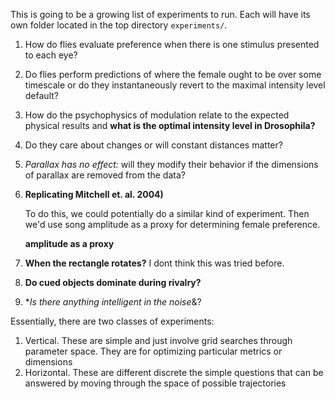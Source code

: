 This is going to be a growing list of experiments to run. Each will have its own folder located in the top directory  `experiments/`. 

1. How do flies evaluate preference when there is one stimulus presented to each eye?

2. Do flies perform predictions of where the female ought to be over some timescale or do they instantaneously revert to the maximal intensity level default?

3. How do the psychophysics of modulation relate to the expected physical results and **what is the optimal intensity level in Drosophila?**

4. Do they care about changes or will constant distances matter?

5. *Parallax has no effect:* will they modify their behavior if the dimensions of parallax are removed from the data?

6. **Replicating Mitchell et. al. 2004)** 

   To do this, we could potentially do a similar kind of experiment. Then we'd use song amplitude as a proxy for determining female preference. 

   **amplitude as a proxy**

7. **When the rectangle rotates?** I dont think this was tried before.

8. **Do cued objects dominate during rivalry?**

9. **Is there anything intelligent in the noise*&?

Essentially, there are two classes of experiments:

1. Vertical. These are simple and just involve grid searches through parameter space. They are for optimizing particular metrics or dimensions
2. Horizontal. These are different discrete  the simple questions that can be answered by moving through the space of possible trajectories

